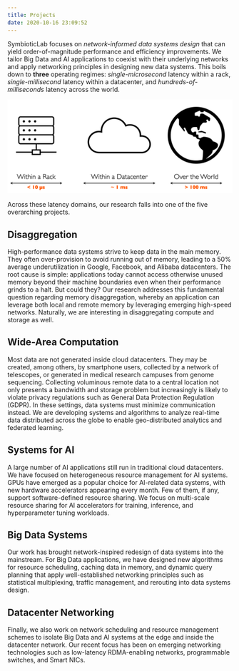 ```yaml
---
title: Projects
date: 2020-10-16 23:09:52
---
```


SymbioticLab focuses on *network-informed data systems design* that can yield order-of-magnitude performance and efficiency improvements. 
We tailor Big Data and AI applications to coexist with their underlying networks and apply networking principles in designing new data systems.
This boils down to **three** operating regimes: *single-microsecond* latency within a rack, *single-millisecond* latency within a datacenter, and *hundreds-of-milliseconds* latency across the world.

![Overview](images/latency-domains.png)

Across these latency domains, our research falls into one of the five overarching projects.

## Disaggregation
High-performance data systems strive to keep data in the main memory. 
They often over-provision to avoid running out of memory, leading to a 50% average underutilization in Google, Facebook, and Alibaba datacenters. 
The root cause is simple: applications today cannot access otherwise unused memory beyond their machine boundaries even when their performance grinds to a halt. 
But could they? 
Our research addresses this fundamental question regarding memory disaggregation, whereby an application can leverage both local and remote memory by leveraging emerging high-speed networks. 
Naturally, we are interesting in disaggregating compute and storage as well.

## Wide-Area Computation
Most data are not generated inside cloud datacenters. 
They may be created, among others, by smartphone users, collected by a network of telescopes, or generated in medical research campuses from genome sequencing. 
Collecting voluminous remote data to a central location not only presents a bandwidth and storage problem but increasingly is likely to violate privacy regulations such as General Data Protection Regulation (GDPR). 
In these settings, data systems must minimize communication instead. 
We are developing systems and algorithms to analyze real-time data distributed across the globe to enable geo-distributed analytics and federated learning.

## Systems for AI
A large number of AI applications still run in traditional cloud datacenters. 
We have focused on heterogeneous resource management for AI systems.
GPUs have emerged as a popular choice for AI-related data systems, with new hardware accelerators appearing every month. 
Few of them, if any, support software-defined resource sharing. 
We focus on multi-scale resource sharing for AI accelerators for training, inference, and hyperparameter tuning workloads.

## Big Data Systems
Our work has brought network-inspired redesign of data systems into the mainstream. 
For Big Data applications, we have designed new algorithms for resource scheduling, caching data in memory, and dynamic query planning that apply well-established networking principles such as statistical multiplexing, traffic management, and rerouting into data systems design. 

## Datacenter Networking
Finally, we also work on network scheduling and resource management schemes to isolate Big Data and AI systems at the edge and inside the datacenter network.
Our recent focus has been on emerging networking technologies such as low-latency RDMA-enabling networks, programmable switches, and Smart NICs.

